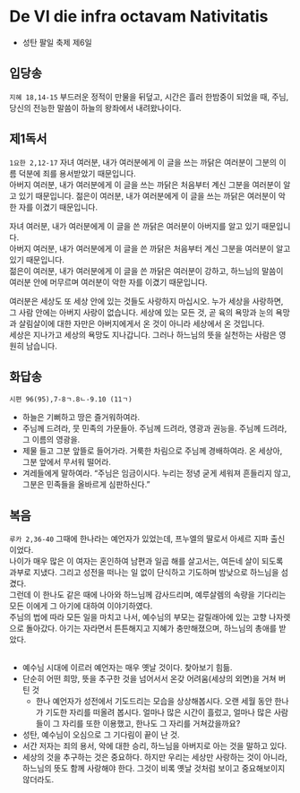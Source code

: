 # De VI die infra octavam Nativitatis

* 성탄 팔일 축제 제6일


## 입당송
`지혜 18,14-15` 부드러운 정적이 만물을 뒤덮고, 시간은 흘러 한밤중이 되었을 때, 주님, 당신의 전능한 말씀이 하늘의 왕좌에서 내려왔나이다.


## 제1독서
`1요한 2,12-17` 
자녀 여러분, 내가 여러분에게 이 글을 쓰는 까닭은 여러분이 그분의 이름 덕분에 죄를 용서받았기 때문입니다.  
아버지 여러분, 내가 여러분에게 이 글을 쓰는 까닭은 처음부터 계신 그분을 여러분이 알고 있기 때문입니다. 젊은이 여러분, 내가 여러분에게 이 글을 쓰는 까닭은 여러분이 악한 자를 이겼기 때문입니다.  

자녀 여러분, 내가 여러분에게 이 글을 쓴 까닭은 여러분이 아버지를 알고 있기 때문입니다.  
아버지 여러분, 내가 여러분에게 이 글을 쓴 까닭은 처음부터 계신 그분을 여러분이 알고 있기 때문입니다.  
젊은이 여러분, 내가 여러분에게 이 글을 쓴 까닭은 여러분이 강하고, 하느님의 말씀이 여러분 안에 머무르며 여러분이 악한 자를 이겼기 때문입니다.  

여러분은 세상도 또 세상 안에 있는 것들도 사랑하지 마십시오. 누가 세상을 사랑하면, 그 사람 안에는 아버지 사랑이 없습니다. 세상에 있는 모든 것, 곧 육의 욕망과 눈의 욕망과 살림살이에 대한 자만은 아버지에게서 온 것이 아니라 세상에서 온 것입니다.  
세상은 지나가고 세상의 욕망도 지나갑니다. 그러나 하느님의 뜻을 실천하는 사람은 영원히 남습니다.


## 화답송
`시편 96(95),7-8ㄱ.8ㄴ-9.10 (11ㄱ)`
- 하늘은 기뻐하고 땅은 즐거워하여라.  
- 주님께 드려라, 뭇 민족의 가문들아. 주님께 드려라, 영광과 권능을. 주님께 드려라, 그 이름의 영광을.
- 제물 들고 그분 앞뜰로 들어가라. 거룩한 차림으로 주님께 경배하여라. 온 세상아, 그분 앞에서 무서워 떨어라.
- 겨레들에게 말하여라. “주님은 임금이시다. 누리는 정녕 굳게 세워져 흔들리지 않고, 그분은 민족들을 올바르게 심판하신다.”

## 복음
`루카 2,36-40` 그때에 한나라는 예언자가 있었는데,  프누엘의 딸로서 아세르 지파 출신이었다.  
나이가 매우 많은 이 여자는 혼인하여 남편과 일곱 해를 살고서는, 여든네 살이 되도록 과부로 지냈다. 그리고 성전을 떠나는 일 없이 단식하고 기도하며 밤낮으로 하느님을 섬겼다.  
그런데 이 한나도 같은 때에 나아와 하느님께 감사드리며,  예루살렘의 속량을 기다리는 모든 이에게 그 아기에 대하여 이야기하였다.  
주님의 법에 따라 모든 일을 마치고 나서,  예수님의 부모는 갈릴래아에 있는 고향 나자렛으로 돌아갔다. 아기는 자라면서 튼튼해지고 지혜가 충만해졌으며, 하느님의 총애를 받았다.

##
- 예수님 시대에 이르러 예언자는 매우 옛날 것이다. 찾아보기 힘듦.
- 단순히 어떤 희망, 뜻을 추구한 것을 넘어서서 온갖 어려움(세상의 외면)을 거쳐 버틴 것
	- 한나 예언자가 성전에서 기도드리는 모습을 상상해봅시다. 오랜 세월 동안 한나가 기도한 자리를 떠올려 봅시다. 얼마나 많은 시간이 흘렀고, 얼마나 많은 사람들이 그 자리를 또한 이용했고, 한나도 그 자리를 거쳐갔을까요?
- 성탄, 예수님이 오심으로 그 기다림이 끝이 난 것.
- 서간 저자는 죄의 용서, 악에 대한 승리, 하느님을 아버지로 아는 것을 말하고 있다.
- 세상의 것을 추구하는 것은 중요하다. 하지만 우리는 세상만 사랑하는 것이 아니라, 하느님의 뜻도 함께 사랑해야 한다. 그것이 비록 옛날 것처럼 보이고 중요해보이지 않더라도. 